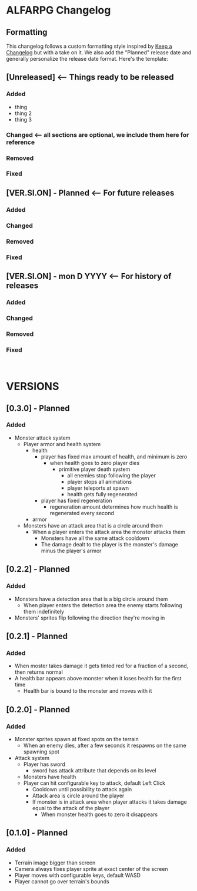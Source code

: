 # ALFARPG Changelog

## Formatting

This changelog follows a custom formatting style inspired by [Keep a Changelog](https://keepachangelog.com/en/1.1.0/) but with a take on it. We also add the "Planned" release date and generally personalize the release date format. Here's the template:

## [Unreleased] <-- Things ready to be released

### Added

- thing
- thing 2
- thing 3

### Changed <-- all sections are optional, we include them here for reference

### Removed

### Fixed

## [VER.SI.ON] - Planned <-- For future releases

### Added

### Changed

### Removed

### Fixed

## [VER.SI.ON] - mon D YYYY <-- For history of releases

### Added

### Changed

### Removed

### Fixed

<br>

# VERSIONS

## [0.3.0] - Planned

### Added

- Monster attack system
    - Player armor and health system
        - health
            - player has fixed max amount of health, and minimum is zero
                - when health goes to zero player dies
                    - primitive player death system
                        - all enemies stop following the player
                        - player stops all animations
                        - player teleports at spawn
                        - health gets fully regenerated
            - player has fixed regeneration
                - regeneration amount determines how much health is regenerated every second
        - armor
    - Monsters have an attack area that is a circle around them
        - When a player enters the attack area the monster attacks them
            - Monsters have all the same attack cooldown
            - The damage dealt to the player is the monster's damage minus the player's armor

## [0.2.2] - Planned

### Added

- Monsters have a detection area that is a big circle around them
    - When player enters the detection area the enemy starts following them indefinitely
- Monsters' sprites flip following the direction they're moving in

## [0.2.1] - Planned

### Added

- When moster takes damage it gets tinted red for a fraction of a second, then returns normal
- A health bar appears above monster when it loses health for the first time
    - Health bar is bound to the monster and moves with it

## [0.2.0] - Planned

### Added

- Monster sprites spawn at fixed spots on the terrain
    - When an enemy dies, after a few seconds it respawns on the same spawning spot
- Attack system
    - Player has sword
        - sword has attack attribute that depends on its level
    - Monsters have health
    - Player can hit configurable key to attack, default Left Click
        - Cooldown until possibility to attack again
        - Attack area is circle around the player
        - If monster is in attack area when player attacks it takes damage equal to the attack of the player
            - When monster health goes to zero it disappears

## [0.1.0] - Planned

### Added

- Terrain image bigger than screen
- Camera always fixes player sprite at exact center of the screen
- Player moves with configurable keys, default WASD
- Player cannot go over terrain's bounds